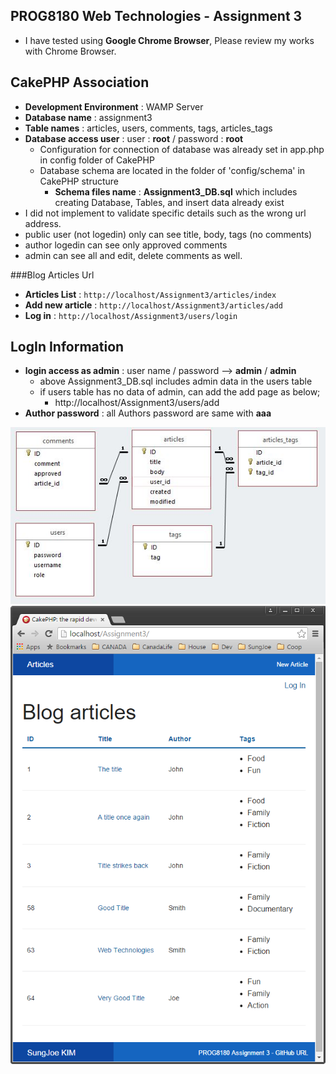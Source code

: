## PROG8180 Web Technologies - Assignment 3

- I have tested using **Google Chrome Browser**, Please review my works with Chrome Browser.

## CakePHP Association

  - **Development Environment** : WAMP Server
  - **Database name** : assignment3
  - **Table names** : articles, users, comments, tags, articles_tags
  - **Database access user**  : user : **root**  / password : **root**
    - Configuration for connection of database was already set in app.php in config folder of CakePHP 
    - Database schema are located in the folder of 'config/schema' in CakePHP structure
      - **Schema files name** : **Assignment3_DB.sql** which includes creating Database, Tables, and insert data already exist
  - I did not implement to validate specific details such as the wrong url address.
  - public user (not logedin) only can see title, body, tags (no comments)
  - author logedin can see only approved comments
  - admin can see all and edit, delete comments as well.

###Blog Articles Url 
  - **Articles List** : ```http://localhost/Assignment3/articles/index```
  - **Add new article** : ```http://localhost/Assignment3/articles/add```
  - **Log in** : ```http://localhost/Assignment3/users/login```

## LogIn Information
  - **login access as admin** : user name / password --> **admin** / **admin**
     - above Assignment3_DB.sql includes admin data in the users table
     - if users table has no data of admin, can add the add page as below;
       - http://localhost/Assignment3/users/add
  -  **Author password** : all Authors password are same with **aaa**

![Build Status](https://github.com/Skim0082/PROG8180_Assignment3/blob/master/tablesRelation.JPG)
![Build Status](https://github.com/Skim0082/PROG8180_Assignment3/blob/master/Screenshot01.png)
